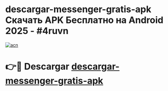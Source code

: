 # descargar-messenger-gratis-apk Скачать APK Бесплатно на Android 2025 - #4ruvn

[![acn](https://github.com/user-attachments/assets/0f9c940e-d8b0-45ae-aac7-cd30a18b3e1c)](https://apps.freeplayer.one?title=descargar-messenger-gratis-apk&ref=9RF)

# 👉🔴 Descargar [descargar-messenger-gratis-apk](https://apps.freeplayer.one?title=descargar-messenger-gratis-apk&ref=9RF)
